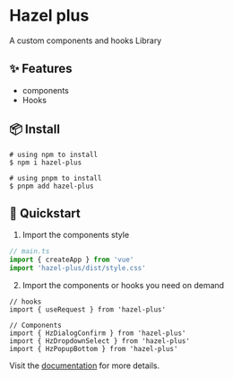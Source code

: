 # Hazel plus

A custom components and hooks Library

## ✨ Features

- components
- Hooks

## 📦 Install

```
# using npm to install
$ npm i hazel-plus

# using pnpm to install
$ pnpm add hazel-plus
```

## 🧨 Quickstart

1. Import the components style

```ts:main.ts
// main.ts
import { createApp } from 'vue'
import 'hazel-plus/dist/style.css'
```

2. Import the components or hooks you need on demand

```typescript:xx.vue
// hooks
import { useRequest } from 'hazel-plus'

// Components
import { HzDialogConfirm } from 'hazel-plus'
import { HzDropdownSelect } from 'hazel-plus'
import { HzPopupBottom } from 'hazel-plus'
```

Visit the [documentation](https://hongaah.github.io/hazel-plus/) for more details.
